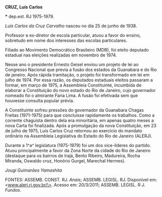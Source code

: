 **CRUZ, Luís Carlos**

**\*** dep.est. RJ 1975-1979.

*Luís Carlos da Cruz Carvalho* nasceu no dia 25 de junho de 1938.

Professor e ex-diretor de escola particular, atuou a favor do ensino,
sobretudo em nome dos interesses das escolas particulares.

Filiado ao Movimento Democrático Brasileiro (MDB), foi eleito deputado
estadual nas eleições realizadas em novembro de 1974.

Nesse ano o presidente Ernesto Geisel enviou um projeto de lei ao
Congresso Nacional que previa a fusão dos estados da Guanabara e do Rio
de janeiro. Após rápida tramitação, o projeto foi transformado em lei em
julho de 1974. Por essa razão, os deputados estaduais eleitos passaram a
formar, em março de 1975, a Assembleia Constituinte, incumbida de
elaborar a Constituição do novo estado do Rio de Janeiro, cujo
governador nomeado foi o almirante Faria Lima. A fusão foi efetivada sem
que houvesse consulta popular prévia.

A Constituinte sofreu pressões do governador da Guanabara Chagas Freitas
(1971-1975) para que concluísse rapidamente os trabalhos. Como a
corrente chaguista dentro dela era minoritária, em apenas quatro meses a
nova Carta foi finalizada. Após a promulgação da nova Constituição, em
23 de julho de 1975, Luís Carlos Cruz retornou ao exercício do mandato
ordinário na Assembleia Legislativa do Estado do Rio de Janeiro (ALERJ).

Durante a 1^a^ legislatura (1975-1979) foi um dos vice-líderes do
partido. Atuou principalmente a favor da Zona Norte da cidade do Rio de
Janeiro (destaque para os bairros de Irajá, Bento Ribeiro, Madureira,
Rocha Miranda, Oswaldo cruz, Honório Gurgel, Marechal Hermes).

*Jougi Guimarães Yamashita*

FONTES: ASSEMB. CONST. RJ. *Anais*; ASSEMB. LEGISL. RJ. Disponível em:
\<www.alerj.rj.gov.br/\>. Acesso em: 20/3/2011; ASSEMB. LEGISL. R J.
*Fundos*.
